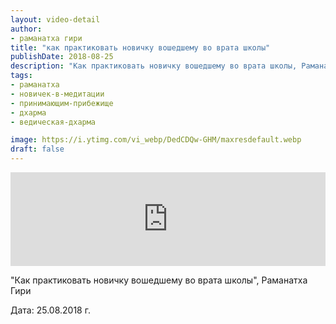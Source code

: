 ```yaml
---
layout: video-detail
author:
- раманатха гири
title: "как практиковать новичку вошедшему во врата школы"
publishDate: 2018-08-25
description: "Как практиковать новичку вошедшему во врата школы, Раманатха Гири  Дата  25.08.2018 г."
tags: 
- раманатха
- новичек-в-медитации
- принимающим-прибежище
- дхарма
- ведическая-дхарма

image: https://i.ytimg.com/vi_webp/DedCDQw-GHM/maxresdefault.webp
draft: false
---
```


<iframe width="100%" src="https://www.youtube.com/embed/DedCDQw-GHM" frameborder="0" allowfullscreen=""></iframe> 

 "Как практиковать новичку вошедшему во врата школы", Раманатха Гири

 Дата: 25.08.2018 г.

  

 